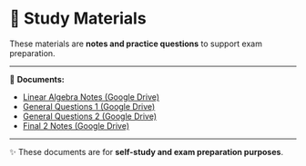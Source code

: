 # 📂 Study Materials

These materials are **notes and practice questions** to support exam preparation.

---

📂 **Documents:**

- [Linear Algebra Notes (Google Drive)](https://drive.google.com/file/d/1LMh29KS8MwrkY53QZOyWFjvQhEwR6bO2/view?usp=drive_link)  
- [General Questions 1 (Google Drive)](https://drive.google.com/file/d/1q2BAJUp7nRP0-FCOUbEhy178Uo7yW23_/view?usp=drive_link)  
- [General Questions 2 (Google Drive)](https://drive.google.com/file/d/1rDRYfJ8Zew10zGT8OCdLtb6BELRZeK8O/view?usp=drive_link)  
- [Final 2 Notes (Google Drive)](https://drive.google.com/file/d/1zgwS_3gtlcJmsrLK70AHm_27l0LQd7kk/view?usp=drive_link)

---

✨ These documents are for **self-study and exam preparation purposes**.
